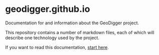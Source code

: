 geodigger.github.io
===================

Documentation for and information about the GeoDigger project.

This repository contains a number of markdown files, each of which will
describe one technology used by the project.

If you want to read this documentation, [start here](index.md).
